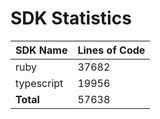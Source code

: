 # SDK Statistics

| SDK Name | Lines of Code |
| -------- | ------------- |
| ruby | 37682 |
| typescript | 19956 |
| **Total** | 57638 |
